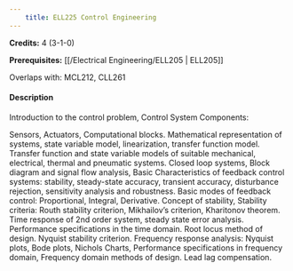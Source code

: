 ```yaml
---
    title: ELL225 Control Engineering
---
```

**Credits:** 4 (3-1-0)



**Prerequisites:** [[/Electrical Engineering/ELL205 | ELL205]]

Overlaps with: MCL212, CLL261

#### Description 
Introduction to the control problem, Control System Components:

Sensors, Actuators, Computational blocks. Mathematical representation of systems, state variable model, linearization, transfer function model. Transfer function and state variable models of suitable mechanical, electrical, thermal and pneumatic systems. Closed loop systems, Block diagram and signal flow analysis, Basic Characteristics of feedback control systems: stability, steady-state accuracy, transient accuracy, disturbance rejection, sensitivity analysis and robustness. Basic modes of feedback control: Proportional, Integral, Derivative. Concept of stability, Stability criteria: Routh stability criterion, Mikhailov’s criterion, Kharitonov theorem. Time response of 2nd order system, steady state error analysis. Performance specifications in the time domain. Root locus method of design. Nyquist stability criterion. Frequency response analysis: Nyquist plots, Bode plots, Nichols Charts, Performance specifications in frequency domain, Frequency domain methods of design. Lead lag compensation.
